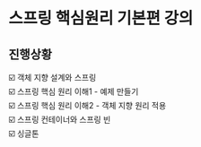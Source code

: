 # 스프링 핵심원리 기본편 강의

## 진행상황
☑️ 객체 지향 설계와 스프링   
☑️ 스프링 핵심 원리 이해1 - 예제 만들기   
☑️ 스프링 핵심 원리 이해2 - 객체 지향 원리 적용   
☑️ 스프링 컨테이너와 스프링 빈   
☑️ 싱글톤 
